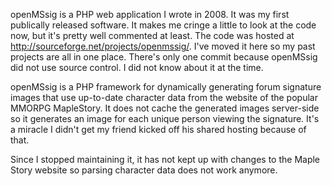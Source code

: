 openMSsig is a PHP web application I wrote in 2008. It was my first publically released software. It makes me cringe a little to look at the code now, but it's pretty well commented at least. The code was hosted at http://sourceforge.net/projects/openmssig/. I've moved it here so my past projects are all in one place. There's only one commit because openMSsig did not use source control. I did not know about it at the time.

openMSsig is a PHP framework for dynamically generating forum signature images that use up-to-date character data from the website of the popular MMORPG MapleStory. It does not cache the generated images server-side so it generates an image for each unique person viewing the signature. It's a miracle I didn't get my friend kicked off his shared hosting because of that.

Since I stopped maintaining it, it has not kept up with changes to the Maple Story website so parsing character data does not work anymore.
